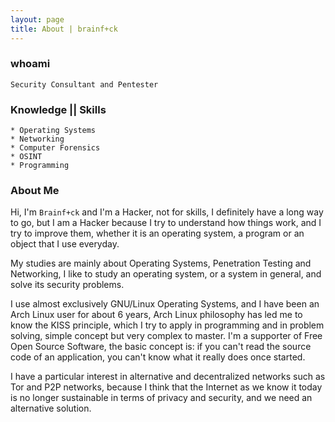 ```yaml
---
layout: page
title: About | brainf+ck
---
```


### whoami

```
Security Consultant and Pentester
```

### Knowledge || Skills

    * Operating Systems
    * Networking
    * Computer Forensics
    * OSINT
    * Programming

### About Me

Hi, I'm `Brainf+ck` and I'm a Hacker, not for skills, I definitely have a long way to go, but I am a Hacker because I try to understand how things work, and I try to improve them, whether it is an operating system, a program or an object that I use everyday.

My studies are mainly about Operating Systems, Penetration Testing and Networking, I like to study an operating system, or a system in general, and solve its security problems.

I use almost exclusively GNU/Linux Operating Systems, and I have been an Arch Linux user for about 6 years, Arch Linux philosophy has led me to know the KISS principle, which I try to apply in programming and in problem solving, simple concept but very complex to master.
I'm a supporter of Free Open Source Software, the basic concept is: if you can't read the source code of an application, you can't know what it really does once started.

I have a particular interest in alternative and decentralized networks such as Tor and P2P networks, because I think that the Internet as we know it today is no longer sustainable in terms of privacy and security, and we need an alternative solution.
